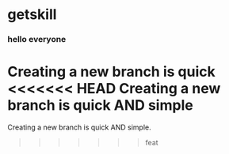 # getskill

### hello everyone
Creating a new branch is quick
<<<<<<< HEAD
Creating a new branch is quick AND simple
=======
Creating a new branch is quick AND simple.
>>>>>>> feat
